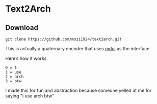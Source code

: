 # Text2Arch
## Download
```
git clone https://github.com/mozi1924/text2arch.git
```
This is actually a quaternary encoder that uses [mdui](https://www.mdui.org) as the interface

Here’s how it works
```
0 = 1
1 = use
2 = arch
3 = btw
```

I made this for fun and abstraction because someone yelled at me for saying "i use arch btw"
